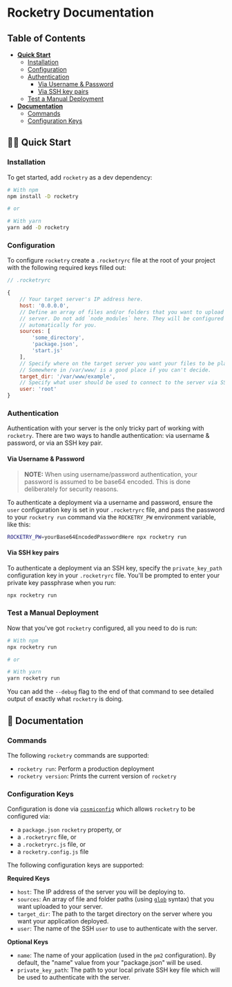 # Rocketry Documentation

## Table of Contents

- [**Quick Start**](#quick-start)
	- [Installation](#installation)
	- [Configuration](#configuration)
	- [Authentication](#authentication)
		- [Via Username & Password](#auth-user-password)
		- [Via SSH key pairs](#auth-ssh)
	- [Test a Manual Deployment](#manual-deployment)
- [**Documentation**](#documentation)
	- [Commands](#commands)
	- [Configuration Keys](#configuration-keys)

## 🏃🏼‍ Quick Start
<a name="quick-start" />

### Installation
<a name="installation" />

To get started, add `rocketry` as a dev dependency:

```sh
# With npm
npm install -D rocketry

# or

# With yarn
yarn add -D rocketry
```

### Configuration
<a name="configuration" />

To configure `rocketry` create a `.rocketryrc` file at the root of your project with the following required keys filled out:

```js
// .rocketryrc

{
	// Your target server's IP address here.
	host: '0.0.0.0',
	// Define an array of files and/or folders that you want to upload to the
	// server. Do not add `node_modules` here. They will be configured
	// automatically for you.
	sources: [
		'some_directory',
		'package.json',
		'start.js'
	],
	// Specify where on the target server you want your files to be placed.
	// Somewhere in /var/www/ is a good place if you can't decide.
	target_dir: '/var/www/example',
	// Specify what user should be used to connect to the server via SSH.
	user: 'root'
}
```

### Authentication
<a name="authentication" />

Authentication with your server is the only tricky part of working with `rocketry`. There are two ways to handle authentication: via username & password, or via an SSH key pair.

#### Via Username & Password
<a name="auth-user-password" />

> **NOTE:** When using username/password authentication, your password is assumed to be base64 encoded. This is done deliberately for security reasons.

To authenticate a deployment via a username and password, ensure the `user` configuration key is set in your `.rocketryrc` file, and pass the password to your `rocketry run` command via the `ROCKETRY_PW` environment variable, like this:

```sh
ROCKETRY_PW=yourBase64EncodedPasswordHere npx rocketry run
```

#### Via SSH key pairs
<a name="auth-ssh" />

To authenticate a deployment via an SSH key, specify the `private_key_path` configuration key in your `.rocketryrc` file. You'll be prompted to enter your private key passphrase when you run:

```sh
npx rocketry run
```

### Test a Manual Deployment
<a name="manual-deployment" />

Now that you've got `rocketry` configured, all you need to do is run:

```sh
# With npm
npx rocketry run

# or

# With yarn
yarn rocketry run
```

You can add the `--debug` flag to the end of that command to see detailed output of exactly what `rocketry` is doing.

## 📝 Documentation
<a name="documentation" />

### Commands
<a name="commands" />

The following `rocketry` commands are supported:

- `rocketry run`: Perform a production deployment
- `rocketry version`: Prints the current version of `rocketry`

### Configuration Keys
<a name="configuration-keys" />

Configuration is done via [`cosmiconfig`](https://github.com/davidtheclark/cosmiconfig) which allows `rocketry` to be configured via:

- a `package.json` `rocketry` property, or
- a `.rocketryrc` file, or
- a `.rocketryrc.js` file, or
- a `rocketry.config.js` file

The following configuration keys are supported:

**Required Keys**

- `host`: The IP address of the server you will be deploying to.
- `sources`: An array of file and folder paths (using [`glob`](https://github.com/isaacs/node-glob) syntax) that you want uploaded to your server.
- `target_dir`: The path to the target directory on the server where you want your application deployed.
- `user`: The name of the SSH `user` to use to authenticate with the server.

**Optional Keys**

- `name`: The name of your application (used in the `pm2` configuration). By default, the "name" value from your "package.json" will be used.
- `private_key_path`: The path to your local private SSH key file which will be used to authenticate with the server.

